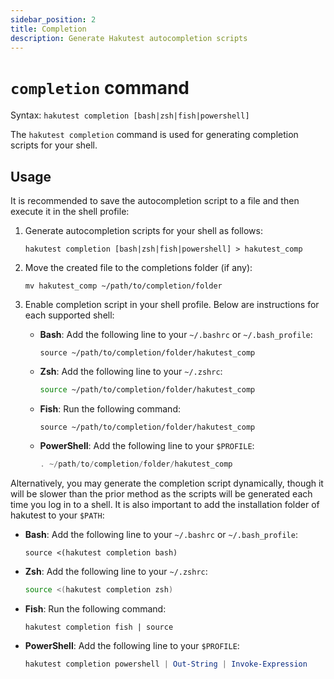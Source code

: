 ```yaml
---
sidebar_position: 2
title: Completion
description: Generate Hakutest autocompletion scripts
---
```


# `completion` command

Syntax: `hakutest completion [bash|zsh|fish|powershell]`

The `hakutest completion` command is used for generating completion scripts for your shell.

## Usage

It is recommended to save the autocompletion script to a file and then execute it in the shell profile:

1.  Generate autocompletion scripts for your shell as follows:

    ```shell
    hakutest completion [bash|zsh|fish|powershell] > hakutest_comp
    ```

2.  Move the created file to the completions folder (if any):

    ```shell
    mv hakutest_comp ~/path/to/completion/folder
    ```

3.  Enable completion script in your shell profile. Below are instructions for each supported shell:

    -   **Bash**: Add the following line to your `~/.bashrc` or `~/.bash_profile`:

        ```shell
        source ~/path/to/completion/folder/hakutest_comp
        ```

    -   **Zsh**: Add the following line to your `~/.zshrc`:

        ```zsh
        source ~/path/to/completion/folder/hakutest_comp
        ```

    -   **Fish**: Run the following command:

        ```fish
        source ~/path/to/completion/folder/hakutest_comp
        ```

    -   **PowerShell**: Add the following line to your `$PROFILE`:

        ```powershell
        . ~/path/to/completion/folder/hakutest_comp
        ```

Alternatively, you may generate the completion script dynamically, though it will be slower than the prior method as the scripts will be generated each time you log in to a shell. It is also important to add the installation folder of hakutest to your `$PATH`:

-   **Bash**: Add the following line to your `~/.bashrc` or `~/.bash_profile`:

    ```shell
    source <(hakutest completion bash)
    ```

-   **Zsh**: Add the following line to your `~/.zshrc`:

    ```zsh
    source <(hakutest completion zsh)
    ```

-   **Fish**: Run the following command:

    ```fish
    hakutest completion fish | source
    ```

-   **PowerShell**: Add the following line to your `$PROFILE`:

    ```powershell
    hakutest completion powershell | Out-String | Invoke-Expression
    ```
